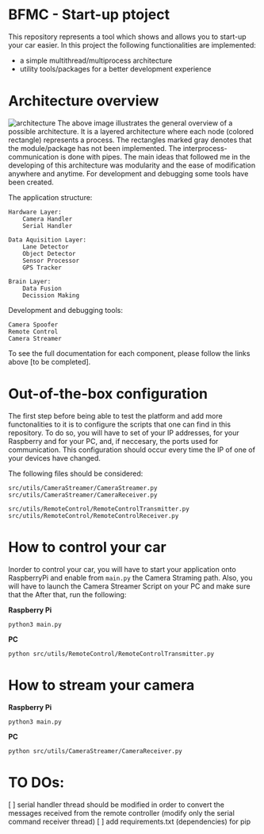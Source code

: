 # BFMC - Start-up ptoject

This repository represents a tool which shows and allows you to start-up your car easier. In this project the following functionalities are implemented:
  - a simple multithread/multiprocess architecture 
  - utility tools/packages for a better development experience
  
  
# Architecture overview
![architecture](https://github.com/NandorKilyenBosch/BFMC.Startup.Priv/blob/master/assets/docs/images/generalArchitecture.png)
The above image illustrates the general overview of a possible architecture. It is a layered architecture where each node (colored rectangle) represents a process. The rectangles marked gray denotes that the module/package has not been implemented. The interprocess-communication is done with pipes. The main ideas that followed me in the developing of this architecture was modularity and the ease of modification anywhere and anytime. For development and debugging some tools have been created.

The application structure:

    Hardware Layer:
        Camera Handler
        Serial Handler

    Data Aquisition Layer:
        Lane Detector
        Object Detector
        Sensor Processor
        GPS Tracker

    Brain Layer:
        Data Fusion
        Decission Making
        

Development and debugging tools:

    Camera Spoofer
    Remote Control
    Camera Streamer

To see the full documentation for each component, please follow the links above [to be completed].

# Out-of-the-box configuration

The first step before being able to test the platform and add more functonalities to it is to configure the scripts that one can find in this repository. To do so, you will have to set of your IP addresses, for your Raspberry and for your PC, and, if neccesary, the ports used for communication. This configuration should occur every time the IP of one of your devices have changed.

The following files should be considered:
    
  ```
  src/utils/CameraStreamer/CameraStreamer.py
  src/utils/CameraStreamer/CameraReceiver.py
  
  src/utils/RemoteControl/RemoteControlTransmitter.py
  src/utils/RemoteControl/RemoteControlReceiver.py

  ```
  
# How to control your car
Inorder to control your car, you will have to start your application onto RaspberryPi and enable from `main.py` the Camera Straming path. Also, you will have to launch the Camera Streamer Script on your PC and make sure that the
After that, run the following:

**Raspberry Pi**
```
python3 main.py
```

**PC**
```
python src/utils/RemoteControl/RemoteControlTransmitter.py
```


# How to stream your camera
**Raspberry Pi**
```
python3 main.py
```

**PC**
```
python src/utils/CameraStreamer/CameraReceiver.py
```

# TO DOs:
[ ] serial handler thread should be modified in order to convert the messages received from the remote controller (modify only the serial command receiver thread)
[ ] add requirements.txt (dependencies) for pip
